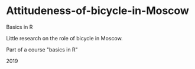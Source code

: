 # Attitudeness-of-bicycle-in-Moscow
Basics in R

Little research on the role of bicycle in Moscow. 

Part of a course "basics in R" 

2019
